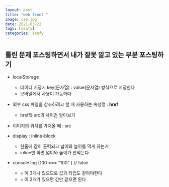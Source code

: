 ```yaml
---
layout: post
title: "web front "
image: cs6.jpg
date: 2021-03-22
tags: [ssafy]
categories: ssafy
---
```



## 틀린 문제 포스팅하면서 내가 잘못 알고 있는 부분 포스팅하기

- localStorage
    - 데이터 저장시 key(문자열) : value(문자열) 방식으로 저장한다
    - 모바일에서 사용이 가능하다


- 외부 css 파일을 참조하려고 할 때 사용하는 속성명 : **href**
    - href와 src의 차이점 알아보기
- 이미지의 위치를 가져올 때 : src


- display : inline-block
    - 한줄에 같이 출력되고 넓이와 높이를 먹게 하는거
    - inline만 하면 넓이와 높이가 안먹는다

    
- console.log (100 === "100" ) // false
    - = 이 3개나 있으므로 값과 타입도 같아야한다
    - = 이 2개가 있으면 값만 같으면 된다

